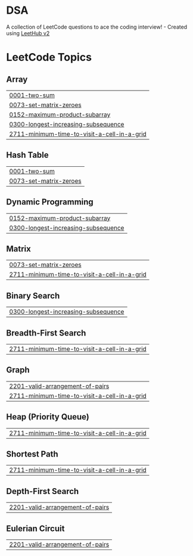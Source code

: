 # DSA
A collection of LeetCode questions to ace the coding interview! - Created using [LeetHub v2](https://github.com/arunbhardwaj/LeetHub-2.0)

<!---LeetCode Topics Start-->
# LeetCode Topics
## Array
|  |
| ------- |
| [0001-two-sum](https://github.com/sougato97/DSA/tree/master/0001-two-sum) |
| [0073-set-matrix-zeroes](https://github.com/sougato97/DSA/tree/master/0073-set-matrix-zeroes) |
| [0152-maximum-product-subarray](https://github.com/sougato97/DSA/tree/master/0152-maximum-product-subarray) |
| [0300-longest-increasing-subsequence](https://github.com/sougato97/DSA/tree/master/0300-longest-increasing-subsequence) |
| [2711-minimum-time-to-visit-a-cell-in-a-grid](https://github.com/sougato97/DSA/tree/master/2711-minimum-time-to-visit-a-cell-in-a-grid) |
## Hash Table
|  |
| ------- |
| [0001-two-sum](https://github.com/sougato97/DSA/tree/master/0001-two-sum) |
| [0073-set-matrix-zeroes](https://github.com/sougato97/DSA/tree/master/0073-set-matrix-zeroes) |
## Dynamic Programming
|  |
| ------- |
| [0152-maximum-product-subarray](https://github.com/sougato97/DSA/tree/master/0152-maximum-product-subarray) |
| [0300-longest-increasing-subsequence](https://github.com/sougato97/DSA/tree/master/0300-longest-increasing-subsequence) |
## Matrix
|  |
| ------- |
| [0073-set-matrix-zeroes](https://github.com/sougato97/DSA/tree/master/0073-set-matrix-zeroes) |
| [2711-minimum-time-to-visit-a-cell-in-a-grid](https://github.com/sougato97/DSA/tree/master/2711-minimum-time-to-visit-a-cell-in-a-grid) |
## Binary Search
|  |
| ------- |
| [0300-longest-increasing-subsequence](https://github.com/sougato97/DSA/tree/master/0300-longest-increasing-subsequence) |
## Breadth-First Search
|  |
| ------- |
| [2711-minimum-time-to-visit-a-cell-in-a-grid](https://github.com/sougato97/DSA/tree/master/2711-minimum-time-to-visit-a-cell-in-a-grid) |
## Graph
|  |
| ------- |
| [2201-valid-arrangement-of-pairs](https://github.com/sougato97/DSA/tree/master/2201-valid-arrangement-of-pairs) |
| [2711-minimum-time-to-visit-a-cell-in-a-grid](https://github.com/sougato97/DSA/tree/master/2711-minimum-time-to-visit-a-cell-in-a-grid) |
## Heap (Priority Queue)
|  |
| ------- |
| [2711-minimum-time-to-visit-a-cell-in-a-grid](https://github.com/sougato97/DSA/tree/master/2711-minimum-time-to-visit-a-cell-in-a-grid) |
## Shortest Path
|  |
| ------- |
| [2711-minimum-time-to-visit-a-cell-in-a-grid](https://github.com/sougato97/DSA/tree/master/2711-minimum-time-to-visit-a-cell-in-a-grid) |
## Depth-First Search
|  |
| ------- |
| [2201-valid-arrangement-of-pairs](https://github.com/sougato97/DSA/tree/master/2201-valid-arrangement-of-pairs) |
## Eulerian Circuit
|  |
| ------- |
| [2201-valid-arrangement-of-pairs](https://github.com/sougato97/DSA/tree/master/2201-valid-arrangement-of-pairs) |
<!---LeetCode Topics End-->